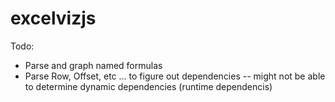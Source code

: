 # excelvizjs
Todo:
- Parse and graph named formulas
- Parse Row, Offset, etc ... to figure out dependencies
-- might not be able to determine dynamic dependencies (runtime dependencis)